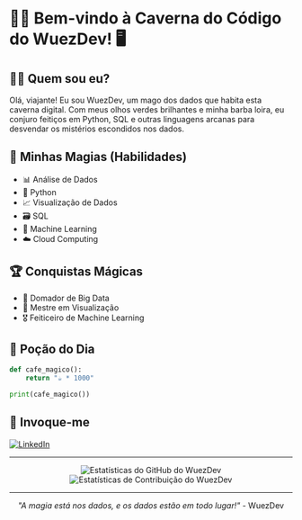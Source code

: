# 🧙‍♂️ Bem-vindo à Caverna do Código do WuezDev! 🖥️


## 🧙‍♂️ Quem sou eu?

Olá, viajante! Eu sou WuezDev, um mago dos dados que habita esta caverna digital. Com meus olhos verdes brilhantes e minha barba loira, eu conjuro feitiços em Python, SQL e outras linguagens arcanas para desvendar os mistérios escondidos nos dados.

## 🔮 Minhas Magias (Habilidades)

- 📊 Análise de Dados
- 🐍 Python
- 📈 Visualização de Dados
- 🗃️ SQL
- 🤖 Machine Learning
- ☁️ Cloud Computing

## 🏆 Conquistas Mágicas

- 🥇 Domador de Big Data
- 🏅 Mestre em Visualização
- 🎖️ Feiticeiro de Machine Learning

## 🍵 Poção do Dia

```python
def cafe_magico():
    return "☕️ * 1000"

print(cafe_magico())
```

## 🌟 Invoque-me


[![LinkedIn]([https://img.shields.io/badge/-LinkedIn-0077B5?style=flat-square&logo=linkedin&logoColor=white)](https://www.linkedin.com/in/seu-perfil/](https://www.linkedin.com/in/wesleyisaac/))

---

<div align="center">
  <img src="https://github-readme-stats.vercel.app/api?username=wuezdev&show_icons=true&theme=merko" alt="Estatísticas do GitHub do WuezDev">
</div>

<div align="center">
  <img src="https://github-readme-streak-stats.herokuapp.com/?user=wuezdev&theme=merko" alt="Estatísticas de Contribuição do WuezDev">
</div>

---

<div align="center">

*"A magia está nos dados, e os dados estão em todo lugar!"* - WuezDev

</div>
